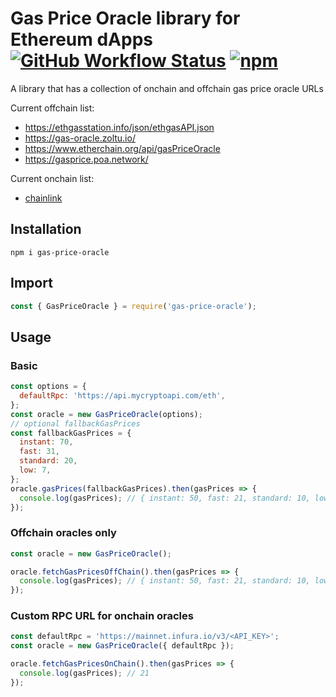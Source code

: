 # Gas Price Oracle library for Ethereum dApps [![GitHub Workflow Status](https://img.shields.io/github/workflow/status/peppersec/gas-price-oracle/Node.js%20CI)](https://github.com/peppersec/gas-price-oracle/actions) [![npm](https://img.shields.io/npm/v/gas-price-oracle)](https://www.npmjs.com/package/gas-price-oracle)

A library that has a collection of onchain and offchain gas price oracle URLs

Current offchain list:

- https://ethgasstation.info/json/ethgasAPI.json
- https://gas-oracle.zoltu.io/
- https://www.etherchain.org/api/gasPriceOracle
- https://gasprice.poa.network/

Current onchain list:

- [chainlink](https://etherscan.io/address/0xA417221ef64b1549575C977764E651c9FAB50141)

## Installation

`npm i gas-price-oracle`

## Import

```js
const { GasPriceOracle } = require('gas-price-oracle');
```

## Usage

### Basic

```js
const options = {
  defaultRpc: 'https://api.mycryptoapi.com/eth',
};
const oracle = new GasPriceOracle(options);
// optional fallbackGasPrices
const fallbackGasPrices = {
  instant: 70,
  fast: 31,
  standard: 20,
  low: 7,
};
oracle.gasPrices(fallbackGasPrices).then(gasPrices => {
  console.log(gasPrices); // { instant: 50, fast: 21, standard: 10, low: 3 }
});
```

### Offchain oracles only

```js
const oracle = new GasPriceOracle();

oracle.fetchGasPricesOffChain().then(gasPrices => {
  console.log(gasPrices); // { instant: 50, fast: 21, standard: 10, low: 3 }
});
```

### Custom RPC URL for onchain oracles

```js
const defaultRpc = 'https://mainnet.infura.io/v3/<API_KEY>';
const oracle = new GasPriceOracle({ defaultRpc });

oracle.fetchGasPricesOnChain().then(gasPrices => {
  console.log(gasPrices); // 21
});
```
